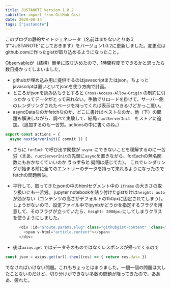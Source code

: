 ```yaml
---
title: JUSTANOTE Version 1.0.2
subtitle: import from GitHub Gist
date: 2020-08-14
tags: ["justanote"]
---
```

このブログの静的サイトジェネレータ（名前はまだないとりあえず"JUSTANOTE"にしておきます）をバージョン1.0.2に更新しました。変更点はgithub.comに作ったgistが取り込めるようになったこと。


[Observable](https://observablehq.com/)が（結構）簡単に取り込めたので、1時間程度でできるかと思ったら数日掛かってしまいました。

* githubが埋め込み用に提供するのはjavascriptまたはjson。ちょっとjavascriptは置いといてjsonを使う方向で計画。
* ところがjsonを読み込もうとすると `Cross-Access-Allow-Origin` の制約に引っかかってデータがとって来れない。手動でリロードを掛けて、サーバー側のレンダリングされたページを持ってくれば表示はできるけどかっこ悪い。
* asyncDataなのかfetchなのか、どこに書けばベストなのか、他（下）の問題も解決しながら、調べて実験して、結局 `nuxtServerInit`　をストアに追加。（追加するのも一苦労。actionsの中に書くのね。）

```js
export const actions = {
  async nuxtServerInit({ commit }) {
```

* さらに `forEach` で呼び出す関数が `async` にできないことを理解するのに一苦労（まあ、`nuxtServerInit`の先頭に`async`を置きながら、forEachの無名関数にもおかなくていいのか **うっすらと** 疑問は感じてた）。
これでレンダリングが始まる前に全てのエントリーのデータを持って来れるようになったのでfetchの問題解決。

* 平行して、取ってきたjsonの中のhtmlセグメント中の `iframe` の大きさの取り扱いにも一苦労。
jupyter notebookを貼り付けたgistだけは`height: auto`が効かない（コンテンツの高さがデフォルトの150pxに固定されてしまう）。しょうがないので、設定ファイル中でipynbかどうかを指定するフラグを用意して、そのフラグが立っていたら、`height: 2000px;`にしてしまうクラスを使うようにしました。

```js
      <div :id="$route.params.slug" class="githubgist-content" :class="{ 'githubgist-frame': article.frame }">
        <span v-html="article.content"></span>
      </div>

```

* 後は`axios.get` ではデータそのものではなくレスポンスが帰ってくるので

```js
const json = axios.get(url).then((res) => { return res.data })
```

でなければいけない問題。これもちょっとはまりました。一個一個の問題は大したことないのだけど、切り分けができない多数の問題が降ってきたので、あああ、疲れた。
